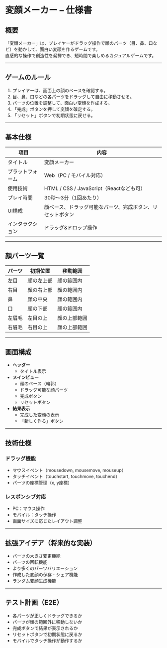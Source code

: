 # 変顔メーカー – 仕様書

## 概要

「変顔メーカー」は、プレイヤーがドラッグ操作で顔のパーツ（目、鼻、口など）を動かして、面白い変顔を作るゲームです。  
直感的な操作で創造性を発揮でき、短時間で楽しめるカジュアルゲームです。

---

## ゲームのルール

1. プレイヤーは、画面上の顔のベースを確認する。
2. 目、鼻、口などの各パーツをドラッグして自由に移動させる。
3. パーツの位置を調整して、面白い変顔を作成する。
4. 「完成」ボタンを押して変顔を確定する。
5. 「リセット」ボタンで初期状態に戻せる。

---

## 基本仕様

| 項目 | 内容 |
|------|------|
| タイトル | 変顔メーカー |
| プラットフォーム | Web（PC / モバイル対応） |
| 使用技術 | HTML / CSS / JavaScript（Reactなども可） |
| プレイ時間 | 30秒〜3分（1回あたり） |
| UI構成 | 顔ベース、ドラッグ可能なパーツ、完成ボタン、リセットボタン |
| インタラクション | ドラッグ&ドロップ操作 |

---

## 顔パーツ一覧

| パーツ | 初期位置 | 移動範囲 |
|--------|----------|----------|
| 左目 | 顔の左上部 | 顔の範囲内 |
| 右目 | 顔の右上部 | 顔の範囲内 |
| 鼻 | 顔の中央 | 顔の範囲内 |
| 口 | 顔の下部 | 顔の範囲内 |
| 左眉毛 | 左目の上 | 顔の上部範囲 |
| 右眉毛 | 右目の上 | 顔の上部範囲 |

---

## 画面構成

- **ヘッダー**
  - タイトル表示
- **メインビュー**
  - 顔のベース（輪郭）
  - ドラッグ可能な顔パーツ
  - 完成ボタン
  - リセットボタン
- **結果表示**
  - 完成した変顔の表示
  - 「新しく作る」ボタン

---

## 技術仕様

### ドラッグ機能
- マウスイベント（mousedown, mousemove, mouseup）
- タッチイベント（touchstart, touchmove, touchend）
- パーツの座標管理（x, y座標）

### レスポンシブ対応
- PC：マウス操作
- モバイル：タッチ操作
- 画面サイズに応じたレイアウト調整

---

## 拡張アイデア（将来的な実装）

- パーツの大きさ変更機能
- パーツの回転機能
- より多くのパーツバリエーション
- 作成した変顔の保存・シェア機能
- ランダム変顔生成機能

---

## テスト計画（E2E）

- 各パーツが正しくドラッグできるか
- パーツが顔の範囲外に移動しないか
- 完成ボタンで結果が表示されるか
- リセットボタンで初期状態に戻るか
- モバイルでタッチ操作が動作するか